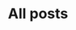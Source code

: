 ---
layout: blog-posts
permalink: /blog/index.html
title: "All posts"
tags: [blog, mathematics]
image:
    feature: silhouette.jpg
---